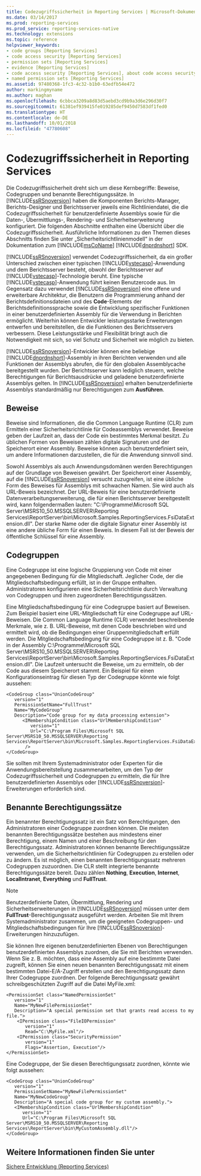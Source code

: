 ```yaml
---
title: Codezugriffssicherheit in Reporting Services | Microsoft-Dokumentation
ms.date: 03/14/2017
ms.prod: reporting-services
ms.prod_service: reporting-services-native
ms.technology: extensions
ms.topic: reference
helpviewer_keywords:
- code groups [Reporting Services]
- code access security [Reporting Services]
- permission sets [Reporting Services]
- evidence [Reporting Services]
- code access security [Reporting Services], about code access security
- named permission sets [Reporting Services]
ms.assetid: 97480368-1fc3-4c32-b1b0-63edfb54e472
author: markingmyname
ms.author: maghan
ms.openlocfilehash: 6cbbca3209a8d83d5aebd3cd9b9a3d6e296d30f7
ms.sourcegitcommit: 61381ef939415fe019285def9450d7583df1fed0
ms.translationtype: HT
ms.contentlocale: de-DE
ms.lasthandoff: 10/01/2018
ms.locfileid: "47780608"
---
```

# <a name="code-access-security-in-reporting-services"></a>Codezugriffssicherheit in Reporting Services
  Die Codezugriffssicherheit dreht sich um diese Kernbegriffe: Beweise, Codegruppen und benannte Berechtigungssätze. In [!INCLUDE[ssRSnoversion](../../../includes/ssrsnoversion-md.md)] haben die Komponenten Berichts-Manager, Berichts-Designer und Berichtsserver jeweils eine Richtliniendatei, die die Codezugriffssicherheit für benutzerdefinierte Assemblys sowie für die Daten-, Übermittlungs-, Rendering- und Sicherheitserweiterung konfiguriert. Die folgenden Abschnitte enthalten eine Übersicht über die Codezugriffssicherheit. Ausführliche Informationen zu den Themen dieses Abschnitts finden Sie unter „Sicherheitsrichtlinienmodell“ in der Dokumentation zum [!INCLUDE[msCoName](../../../includes/msconame-md.md)] [!INCLUDE[dnprdnshort](../../../includes/dnprdnshort-md.md)] SDK.  
  
 [!INCLUDE[ssRSnoversion](../../../includes/ssrsnoversion-md.md)] verwendet Codezugriffssicherheit, da ein großer Unterschied zwischen einer typischen [!INCLUDE[vstecasp](../../../includes/vstecasp-md.md)]-Anwendung und dem Berichtsserver besteht, obwohl der Berichtsserver auf [!INCLUDE[vstecasp](../../../includes/vstecasp-md.md)]-Technologie beruht. Eine typische [!INCLUDE[vstecasp](../../../includes/vstecasp-md.md)]-Anwendung führt keinen Benutzercode aus. Im Gegensatz dazu verwendet [!INCLUDE[ssRSnoversion](../../../includes/ssrsnoversion-md.md)] eine offene und erweiterbare Architektur, die Benutzern die Programmierung anhand der Berichtsdefinitionsdateien und des **Code**-Elements der Berichtsdefinitionssprache sowie die Entwicklung spezifischer Funktionen in einer benutzerdefinierten Assembly für die Verwendung in Berichten ermöglicht. Weiterhin können Entwickler leistungsstarke Erweiterungen entwerfen und bereitstellen, die die Funktionen des Berichtsservers verbessern. Diese Leistungsstärke und Flexibilität bringt auch die Notwendigkeit mit sich, so viel Schutz und Sicherheit wie möglich zu bieten.  
  
 [!INCLUDE[ssRSnoversion](../../../includes/ssrsnoversion-md.md)]-Entwickler können eine beliebige [!INCLUDE[dnprdnshort](../../../includes/dnprdnshort-md.md)]-Assembly in ihren Berichten verwenden und alle Funktionen der Assemblys abrufen, die für den globalen Assemblycache bereitgestellt wurden. Der Berichtsserver kann lediglich steuern, welche Berechtigungen für Berichtsausdrücke und geladene benutzerdefinierte Assemblys gelten. In [!INCLUDE[ssRSnoversion](../../../includes/ssrsnoversion-md.md)] erhalten benutzerdefinierte Assemblys standardmäßig nur Berechtigungen zum **Ausführen**.  
  
## <a name="evidence"></a>Beweise  
 Beweise sind Informationen, die die Common Language Runtime (CLR) zum Ermitteln einer Sicherheitsrichtlinie für Codeassemblys verwendet. Beweise geben der Laufzeit an, dass der Code ein bestimmtes Merkmal besitzt. Zu üblichen Formen von Beweisen zählen digitale Signaturen und der Speicherort einer Assembly. Beweise können auch benutzerdefiniert sein, um andere Informationen darzustellen, die für die Anwendung sinnvoll sind.  
  
 Sowohl Assemblys als auch Anwendungsdomänen werden Berechtigungen auf der Grundlage von Beweisen gewährt. Der Speicherort einer Assembly, auf die [!INCLUDE[ssRSnoversion](../../../includes/ssrsnoversion-md.md)] versucht zuzugreifen, ist eine übliche Form des Beweises für Assemblys mit schwachen Namen. Sie wird auch als URL-Beweis bezeichnet. Der URL-Beweis für eine benutzerdefinierte Datenverarbeitungserweiterung, die für einen Berichtsserver bereitgestellt wird, kann folgendermaßen lauten: "C:\Programme\Microsoft SQL Server\MSRS10_50.MSSQLSERVER\Reporting Services\ReportServer\bin\Microsoft.Samples.ReportingServices.FsiDataExtension.dll". Der starke Name oder die digitale Signatur einer Assembly ist eine andere übliche Form für einen Beweis. In diesem Fall ist der Beweis der öffentliche Schlüssel für eine Assembly.  
  
## <a name="code-groups"></a>Codegruppen  
 Eine Codegruppe ist eine logische Gruppierung von Code mit einer angegebenen Bedingung für die Mitgliedschaft. Jeglicher Code, der die Mitgliedschaftsbedingung erfüllt, ist in der Gruppe enthalten. Administratoren konfigurieren eine Sicherheitsrichtlinie durch Verwaltung von Codegruppen und ihren zugeordneten Berechtigungssätzen.  
  
 Eine Mitgliedschaftsbedingung für eine Codegruppe basiert auf Beweisen. Zum Beispiel basiert eine URL-Mitgliedschaft für eine Codegruppe auf URL-Beweisen. Die Common Language Runtime (CLR) verwendet beschreibende Merkmale, wie z. B. URL-Beweise, mit denen Code beschrieben wird und ermittelt wird, ob die Bedingungen einer Gruppenmitgliedschaft erfüllt werden. Die Mitgliedschaftsbedingung für eine Codegruppe ist z. B. "Code in der Assembly C:\Programme\Microsoft SQL Server\MSRS10_50.MSSQLSERVER\Reporting Services\ReportServer\bin\Microsoft.Samples.ReportingServices.FsiDataExtension.dll". Die Laufzeit untersucht die Beweise, um zu ermitteln, ob der Code aus diesem Speicherort stammt. Ein Beispiel für einen Konfigurationseintrag für diesen Typ der Codegruppe könnte wie folgt aussehen:  
  
```  
<CodeGroup class="UnionCodeGroup"  
   version="1"  
   PermissionSetName="FullTrust"  
   Name="MyCodeGroup"  
   Description="Code group for my data processing extension">  
      <IMembershipCondition class="UrlMembershipCondition"  
         version="1"  
         Url="C:\Program Files\Microsoft SQL Server\MSRS10_50.MSSQLSERVER\Reporting Services\ReportServer\bin\Microsoft.Samples.ReportingServices.FsiDataExtension.dll"  
       />  
</CodeGroup>  
```  
  
 Sie sollten mit Ihrem Systemadministrator oder Experten für die Anwendungsbereitstellung zusammenarbeiten, um den Typ der Codezugriffssicherheit und Codegruppen zu ermitteln, die für Ihre benutzerdefinierten Assemblys oder [!INCLUDE[ssRSnoversion](../../../includes/ssrsnoversion-md.md)]-Erweiterungen erforderlich sind.  
  
## <a name="named-permission-sets"></a>Benannte Berechtigungssätze  
 Ein benannter Berechtigungssatz ist ein Satz von Berechtigungen, den Administratoren einer Codegruppe zuordnen können. Die meisten benannten Berechtigungssätze bestehen aus mindestens einer Berechtigung, einem Namen und einer Beschreibung für den Berechtigungssatz. Administratoren können benannte Berechtigungssätze verwenden, um die Sicherheitsrichtlinien für Codegruppen zu erstellen oder zu ändern. Es ist möglich, einen benannten Berechtigungssatz mehreren Codegruppen zuzuordnen. Die CLR stellt integrierte benannte Berechtigungssätze bereit. Dazu zählen **Nothing**, **Execution**, **Internet**, **LocalIntranet**, **Everything** und **FullTrust**.  
  
> [!NOTE]  
>  Benutzerdefinierte Daten, Übermittlung, Rendering und Sicherheitserweiterungen in [!INCLUDE[ssRSnoversion](../../../includes/ssrsnoversion-md.md)] müssen unter dem **FullTrust**-Berechtigungssatz ausgeführt werden. Arbeiten Sie mit Ihrem Systemadministrator zusammen, um die geeigneten Codegruppen- und Mitgliedschaftsbedingungen für Ihre [!INCLUDE[ssRSnoversion](../../../includes/ssrsnoversion-md.md)]-Erweiterungen hinzuzufügen.  
  
 Sie können Ihre eigenen benutzerdefinierten Ebenen von Berechtigungen benutzerdefinierten Assemblys zuordnen, die Sie mit Berichten verwenden. Wenn Sie z. B. möchten, dass eine Assembly auf eine bestimmte Datei zugreift, können Sie einen neuen benannten Berechtigungssatz mit einem bestimmten Datei-E/A-Zugriff erstellen und den Berechtigungssatz dann Ihrer Codegruppe zuordnen. Der folgende Berechtigungssatz gewährt schreibgeschützten Zugriff auf die Datei MyFile.xml:  
  
```  
<PermissionSet class="NamedPermissionSet"  
   version="1"  
   Name="MyNewFilePermissionSet"  
   Description="A special permission set that grants read access to my file.">  
    <IPermission class="FileIOPermission"  
       version="1"  
       Read="C:\MyFile.xml"/>  
    <IPermission class="SecurityPermission"  
       version="1"  
       Flags="Assertion, Execution"/>  
</PermissionSet>  
```  
  
 Eine Codegruppe, der Sie diesen Berechtigungssatz zuordnen, könnte wie folgt aussehen:  
  
```  
<CodeGroup class="UnionCodeGroup"  
   version="1"  
   PermissionSetName="MyNewFilePermissionSet"  
   Name="MyNewCodeGroup"  
   Description="A special code group for my custom assembly.">  
   <IMembershipCondition class="UrlMembershipCondition"  
      version="1"  
      Url="C:\Program Files\Microsoft SQL Server\MSRS10_50.MSSQLSERVER\Reporting Services\ReportServer\bin\MyCustomAssembly.dll"/>  
</CodeGroup>  
```  
  
## <a name="see-also"></a>Weitere Informationen finden Sie unter  
 [Sichere Entwicklung (Reporting Services)](../../../reporting-services/extensions/secure-development/secure-development-reporting-services.md)  
  
  
